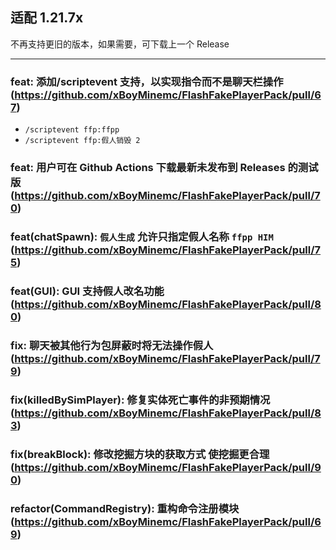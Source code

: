 ## 适配 1.21.7x

不再支持更旧的版本，如果需要，可下载上一个 Release

---

### feat: 添加/scriptevent 支持，以实现指令而不是聊天栏操作 (https://github.com/xBoyMinemc/FlashFakePlayerPack/pull/67)

-   `/scriptevent ffp:ffpp`
-   `/scriptevent ffp:假人销毁 2`

### feat: 用户可在 Github Actions 下载最新未发布到 Releases 的测试版 (https://github.com/xBoyMinemc/FlashFakePlayerPack/pull/70)

### feat(chatSpawn): `假人生成` 允许只指定假人名称 `ffpp HIM` (https://github.com/xBoyMinemc/FlashFakePlayerPack/pull/75)

### feat(GUI): GUI 支持假人改名功能 (https://github.com/xBoyMinemc/FlashFakePlayerPack/pull/80)

### fix: 聊天被其他行为包屏蔽时将无法操作假人 (https://github.com/xBoyMinemc/FlashFakePlayerPack/pull/79)

### fix(killedBySimPlayer): 修复实体死亡事件的非预期情况 (https://github.com/xBoyMinemc/FlashFakePlayerPack/pull/83)

### fix(breakBlock): 修改挖掘方块的获取方式 使挖掘更合理 (https://github.com/xBoyMinemc/FlashFakePlayerPack/pull/90)

### refactor(CommandRegistry): 重构命令注册模块 (https://github.com/xBoyMinemc/FlashFakePlayerPack/pull/69)
